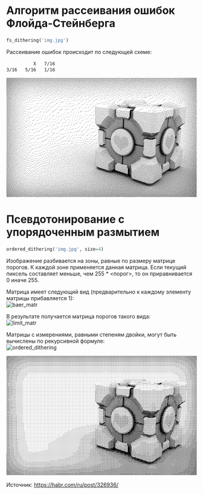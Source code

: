 # Алгоритм рассеивания ошибок Флойда-Стейнберга

```python
fs_dithering('img.jpg')
```
Рассеивание ошибок происходит по следующей схеме:

              X   7/16
    3/16   5/16   1/16  

  
![fs_dithering](img_fs_disered.bmp)
 
 # Псевдотонирование с упорядоченным размытием
 
 ```python
ordered_dithering('img.jpg', size=4)
```
Изображение разбивается на зоны, равные по размеру матрице порогов. К каждой зоне применяется данная матрица. Если текущий пиксель составляет меньше, чем 255 * <порог>, то он приравнивается 0 иначе 255.

Матрица имеет следующий вид (предварительно к каждому элементу матрицы прибавляется 1):  
![baer_matr](https://wikimedia.org/api/rest_v1/media/math/render/svg/e70fec3d485fcb6e7f6eff901632169aad4ba649)

В результате получается матрица порогов такого вида:  
![limit_matr](https://wikimedia.org/api/rest_v1/media/math/render/svg/160becbdbca71c9253f76118cbf8defb4572d754)

Матрицы с измерениями, равными степеням двойки, могут быть вычислены по рекурсивной формуле:  
![ordered_dithering](https://wikimedia.org/api/rest_v1/media/math/render/svg/1a5107bdaaf9b9415cf998929196b016a5dc2b14)

  
![ordered_dithering](img_ordered_disered.bmp)

Источник:
https://habr.com/ru/post/326936/
